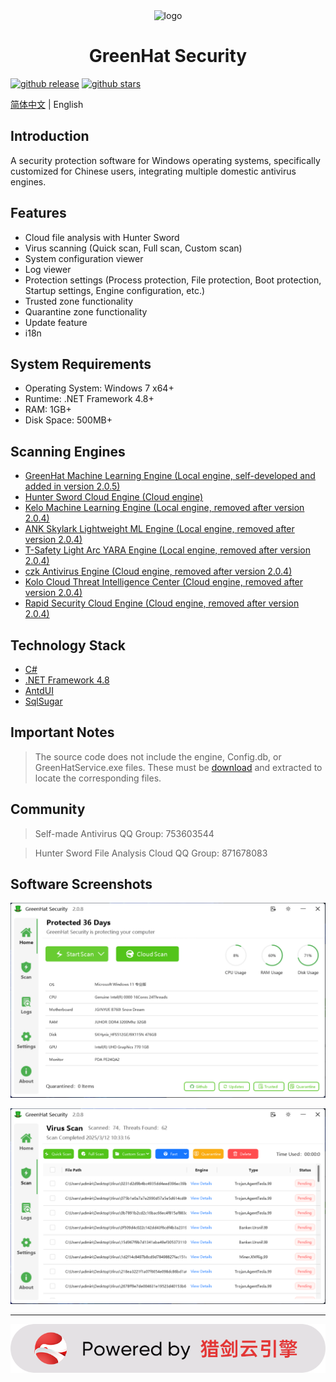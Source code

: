 <div align="center">
  <img alt="logo" width="120" height="120" src="./icon.ico">
  <h1>GreenHat Security</h1>
</div>

[![github release](https://img.shields.io/github/v/release/xiangyongjun/GreenHat?style=flat)](https://github.com/xiangyongjun/GreenHat/releases)
[![github stars](https://img.shields.io/github/stars/xiangyongjun/GreenHat?style=flat)](https://github.com/xiangyongjun/GreenHat/stargazers)

[简体中文](./README.md) | English

## Introduction
A security protection software for Windows operating systems, specifically customized for Chinese users, integrating multiple domestic antivirus engines.

## Features
* Cloud file analysis with Hunter Sword
* Virus scanning (Quick scan, Full scan, Custom scan)
* System configuration viewer
* Log viewer
* Protection settings (Process protection, File protection, Boot protection, Startup settings, Engine configuration, etc.)
* Trusted zone functionality
* Quarantine zone functionality
* Update feature
* i18n

## System Requirements
* Operating System: Windows 7 x64+
* Runtime: .NET Framework 4.8+
* RAM: 1GB+
* Disk Space: 500MB+

## Scanning Engines
* [GreenHat Machine Learning Engine (Local engine, self-developed and added in version 2.0.5)](https://github.com/xiangyongjun/GreenHat)
* [Hunter Sword Cloud Engine (Cloud engine)](https://www.virusmark.com)
* [Kelo Machine Learning Engine (Local engine, removed after version 2.0.4)](https://github.com/kelomina/KoloVirusDetector_ML)
* [ANK Skylark Lightweight ML Engine (Local engine, removed after version 2.0.4)](https://www.ankml.top)
* [T-Safety Light Arc YARA Engine (Local engine, removed after version 2.0.4)](https://space.bilibili.com/3493145551571279)
* [czk Antivirus Engine (Cloud engine, removed after version 2.0.4)](https://weilai.szczk.top/api/#introduction)
* [Kolo Cloud Threat Intelligence Center (Cloud engine, removed after version 2.0.4)](https://github.com/kelomina/KoloVirusDetector_ML)
* [Rapid Security Cloud Engine (Cloud engine, removed after version 2.0.4)](https://www.hkts.fun)

## Technology Stack
* [C#](https://learn.microsoft.com/zh-cn/dotnet/csharp)
* [.NET Framework 4.8](https://dotnet.microsoft.com/zh-cn/download/dotnet-framework/net48)
* [AntdUI](https://github.com/AntdUI/AntdUI)
* [SqlSugar](https://github.com/DotNetNext/SqlSugar)

## Important Notes
> The source code does not include the engine, Config.db, or GreenHatService.exe files. These must be [download](https://github.com/xiangyongjun/GreenHat/releases) and extracted to locate the corresponding files.

## Community
> Self-made Antivirus QQ Group: 753603544

> Hunter Sword File Analysis Cloud QQ Group: 871678083 

## Software Screenshots
![Alt](./Images/7.png)

![Alt](./Images/8.png)

---

![Alt](./Images/6.png)